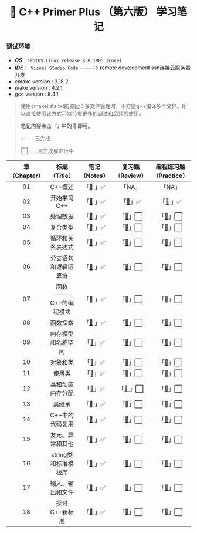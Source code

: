 <h1 align="center">📔 C++ Primer Plus （第六版） 学习笔记</h1>

### 调试环境
- ***OS***：`CentOS Linux release 8.0.1905 (Core)`
- ***IDE***：` Visual Studio Code` ————> remote development ssh连接云服务器开发
- cmake version : 3.18.2
- make version : 4.2.1
- gcc version : 8.4.1

> 使用cmakelists.txt的原因：多文件管理时，不方便g++编译多个文件。所以直接使用该方式可以节省更多的调试和后续的使用。

> **笔记内容点击 `「」`中的 📖 即可。** 
>
> ✅ --- 已完成 
>
> ⬜ --- 未完成或进行中 


|章（Chapter）|标题（Title）|笔记（Notes）|复习题（Review）|编程练习题（Practice）|
|:--:|:--:|:--:|:--:|:--:|
|01|C++概述|「[📖](./Chapter01/README.md) 」✅|「NA」|「NA」|
|02|开始学习C++|「[📖](./Chapter02/README.md) 」✅|「[📖](./Chapter02/复习题.md)」✅|「[📖](./Chapter02/Codes/) 」✅|
|03|处理数据|「[📖](./Chapter03/README.md) 」✅|「[📖]()」⬜|「[📖]()」⬜|
|04|复合类型|「[📖](./Chapter04/README.md) 」✅|「[📖]()」⬜|「[📖]()」⬜|
|05|循环和关系表达式|「[📖](./Chapter05/README.md) 」✅|「[📖]()」⬜|「[📖]()」⬜|
|06|分支语句和逻辑运算符|「[📖](./Chapter06/README.md) 」✅|「[📖]()」⬜|「[📖]()」⬜|
|07|函数 ——— C++的编程模块|「[📖](./Chapter07/README.md) 」✅|「[📖]()」⬜|「[📖]()」⬜|
|08|函数探索|「[📖](./Chapter08/README.md) 」✅|「[📖]()」⬜|「[📖]()」⬜|
|09|内存模型和名称空间|「[📖](./Chapter09/README.md)」✅|「[📖]()」⬜|「[📖]()」⬜|
|10|对象和类|「[📖](./Chapter10/README.md)」✅|「[📖]()」⬜|「[📖]()」⬜|
|11|使用类|「[📖](./Chapter11/README.md)」✅|「[📖]()」⬜|「[📖]()」⬜|
|12|类和动态内存分配|「[📖](./Chapter12/README.md)」✅|「[📖 ]()」⬜|「[📖]()」⬜|
|13|类继承|「[📖](./Chapter13/README.md) 」✅|「[📖]()」⬜|「[📖]()」⬜|
|14|C++中的代码复用|「[📖](./Chapter14/README.md) 」✅|「[📖]()」⬜|「[📖]()」⬜|
|15|友元、异常和其他|「[📖](./Chapter15/README.md) 」✅|「[📖]()」⬜|「[📖]()」⬜|
|16|string类和标准模板库|「[📖](./Chapter16/README.md) 」✅|「[📖]()」⬜|「[📖]()」⬜|
|17|输入、输出和文件|「[📖](./Chapter17/README.md) 」✅|「[📖]()」⬜|「[📖]()」⬜|
|18|探讨C++新标准|「[📖](./Chapter18/README.md) 」✅|「[📖]()」⬜|「[📖]()」⬜|


